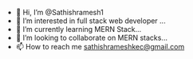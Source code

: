 - 👋 Hi, I’m @Sathishramesh1
- 👀 I’m interested in full stack web developer  ...
- 🌱 I’m currently learning  MERN Stack...
- 💞️ I’m looking to collaborate on MERN stacks...
- 📫 How to reach me sathishrameshkec@gmail.com

<!---
Sathishramesh1/Sathishramesh1 is a ✨ special ✨ repository because its `README.md` (this file) appears on your GitHub profile.
You can click the Preview link to take a look at your changes.
--->
